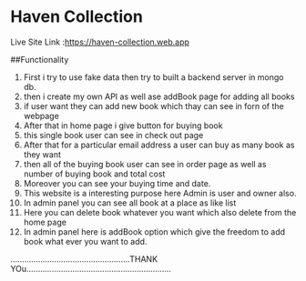 # Haven Collection

Live Site Link :https://haven-collection.web.app

##Functionality 

1. First i try to use fake data then try to built a backend server in mongo db.
2. then i create my own API as well ase addBook page for adding all books 
3. if user want they can add new book which thay can see in forn of the webpage
4. After that in home page i give button for buying book 
5. this single book user can see in check out page 
6. After that for a particular email address a user can buy as many book as they want 
7. then all of the buying book user can see in order page as well as number of buying book and total cost 
8. Moreover you can see your buying time and date.
9. This website is a interesting purpose here Admin is user and owner also.
10. In admin panel you can see all book at a place as like list 
11. Here you can delete book whatever you want which also delete from the home page
12. In admin panel here is addBook option which give the freedom to add book what ever you want to add.


....................................................THANK YOu...............................................................

